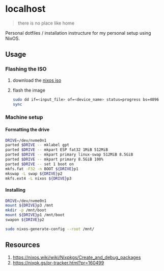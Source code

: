 # localhost

> there is no place like home

Personal dotfiles / installation instructure for my personal setup using NixOS.

## Usage
### Flashing the ISO
1. download the [nixos iso](https://nixos.org/download)

2. flash the image
    ```bash
    sudo dd if=<input_file> of=<device_name> status=progress bs=4096 
    sync
    ```

### Machine setup
#### Formatting the drive

```bash
DRIVE=/dev/nvme0n1
parted $DRIVE -- mklabel gpt
parted $DRIVE -- mkpart ESP fat32 1MiB 512MiB
parted $DRIVE -- mkpart primary linux-swap 512MiB 8.5GiB
parted $DRIVE -- mkpart primary 8.5GiB 100%
parted $DRIVE -- set 1 boot on
mkfs.fat -F32 -n BOOT ${DRIVE}p1
mkswap -L swap ${DRIVE}p2
mkfs.ext4 -L nixos ${DRIVE}p3
```

#### Installing
```bash
DRIVE=/dev/nvme0n1
mount ${DRIVE}p3 /mnt
mkdir -p /mnt/boot
mount ${DRIVE}p1 /mnt/boot
swapon ${DRIVE}p2

sudo nixos-generate-config --root /mnt/
```

## Resources

1. <https://nixos.wiki/wiki/Nixpkgs/Create_and_debug_packages>
2. <https://nixpk.gs/pr-tracker.html?pr=160499>
